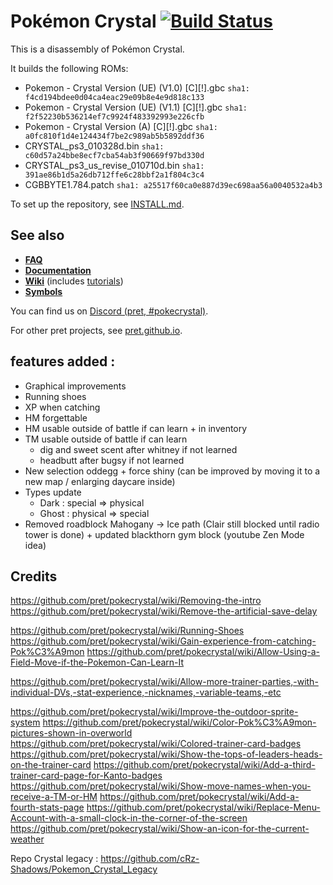 # Pokémon Crystal [![Build Status][ci-badge]][ci]

This is a disassembly of Pokémon Crystal.

It builds the following ROMs:

- Pokemon - Crystal Version (UE) (V1.0) [C][!].gbc `sha1: f4cd194bdee0d04ca4eac29e09b8e4e9d818c133`
- Pokemon - Crystal Version (UE) (V1.1) [C][!].gbc `sha1: f2f52230b536214ef7c9924f483392993e226cfb`
- Pokemon - Crystal Version (A) [C][!].gbc `sha1: a0fc810f1d4e124434f7be2c989ab5b5892ddf36`
- CRYSTAL_ps3_010328d.bin `sha1: c60d57a24bbe8ecf7cba54ab3f90669f97bd330d`
- CRYSTAL_ps3_us_revise_010710d.bin `sha1: 391ae86b1d5a26db712ffe6c28bbf2a1f804c3c4`
- CGBBYTE1.784.patch `sha1: a25517f60ca0e887d39ec698aa56a0040532a4b3`

To set up the repository, see [INSTALL.md](INSTALL.md).

## See also

- [**FAQ**](FAQ.md)
- [**Documentation**][docs]
- [**Wiki**][wiki] (includes [tutorials][tutorials])
- [**Symbols**][symbols]

You can find us on [Discord (pret, #pokecrystal)](https://discord.gg/d5dubZ3).

For other pret projects, see [pret.github.io](https://pret.github.io/).

[docs]: https://pret.github.io/pokecrystal/
[wiki]: https://github.com/pret/pokecrystal/wiki
[tutorials]: https://github.com/pret/pokecrystal/wiki/Tutorials
[symbols]: https://github.com/pret/pokecrystal/tree/symbols
[ci]: https://github.com/pret/pokecrystal/actions
[ci-badge]: https://github.com/pret/pokecrystal/actions/workflows/main.yml/badge.svg

## features added :

- Graphical improvements
- Running shoes
- XP when catching
- HM forgettable
- HM usable outside of battle if can learn + in inventory
- TM usable outside of battle if can learn
  - dig and sweet scent after whitney if not learned
  - headbutt after bugsy if not learned
- New selection oddegg + force shiny (can be improved by moving it to a new map / enlarging daycare inside)
- Types update
  - Dark : special => physical
  - Ghost : physical => special
- Removed roadblock Mahogany -> Ice path (Clair still blocked until radio tower is done) + updated blackthorn gym block (youtube Zen Mode idea)

## Credits

https://github.com/pret/pokecrystal/wiki/Removing-the-intro
https://github.com/pret/pokecrystal/wiki/Remove-the-artificial-save-delay

https://github.com/pret/pokecrystal/wiki/Running-Shoes
https://github.com/pret/pokecrystal/wiki/Gain-experience-from-catching-Pok%C3%A9mon
https://github.com/pret/pokecrystal/wiki/Allow-Using-a-Field-Move-if-the-Pokemon-Can-Learn-It

https://github.com/pret/pokecrystal/wiki/Allow-more-trainer-parties,-with-individual-DVs,-stat-experience,-nicknames,-variable-teams,-etc

https://github.com/pret/pokecrystal/wiki/Improve-the-outdoor-sprite-system
https://github.com/pret/pokecrystal/wiki/Color-Pok%C3%A9mon-pictures-shown-in-overworld
https://github.com/pret/pokecrystal/wiki/Colored-trainer-card-badges
https://github.com/pret/pokecrystal/wiki/Show-the-tops-of-leaders-heads-on-the-trainer-card
https://github.com/pret/pokecrystal/wiki/Add-a-third-trainer-card-page-for-Kanto-badges
https://github.com/pret/pokecrystal/wiki/Show-move-names-when-you-receive-a-TM-or-HM
https://github.com/pret/pokecrystal/wiki/Add-a-fourth-stats-page
https://github.com/pret/pokecrystal/wiki/Replace-Menu-Account-with-a-small-clock-in-the-corner-of-the-screen
https://github.com/pret/pokecrystal/wiki/Show-an-icon-for-the-current-weather

Repo Crystal legacy : https://github.com/cRz-Shadows/Pokemon_Crystal_Legacy
